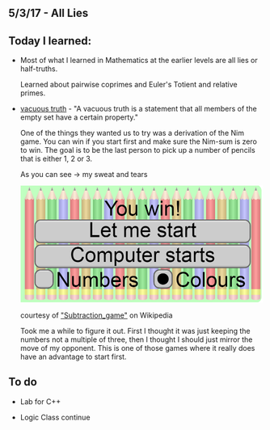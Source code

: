 ## 5/3/17 - All Lies

## Today I learned:

- Most of what I learned in Mathematics at the earlier levels are all lies or half-truths.

  Learned about pairwise coprimes and Euler's Totient and relative primes. 
  
- [vacuous truth](https://en.wikipedia.org/wiki/Vacuous_truth) - "A vacuous truth is a statement that all members of the empty set
  have a certain property."
  
  One of the things they wanted us to try was a derivation of the Nim game. 
  You can win if you start first and make sure the Nim-sum is zero to win.
  The goal is to be the last person to pick up a number of pencils
  that is either 1, 2 or 3. 
  
  As you can see -> my sweat and tears 
  
  ![NimWin](/images/nim.png)
  
  courtesy of ["Subtraction_game"](https://upload.wikimedia.org/wikipedia/commons/4/4d/Subtraction_game_SMIL.svg) on Wikipedia
  
  Took me a while to figure it out. First I thought it was just
  keeping the numbers not a multiple of three, 
  then I thought I should just mirror the move of my opponent.
  This is one of those games where it really does have an 
  advantage to start first. 
  
  
  
## To do 

- Lab for C++

- Logic Class continue 
